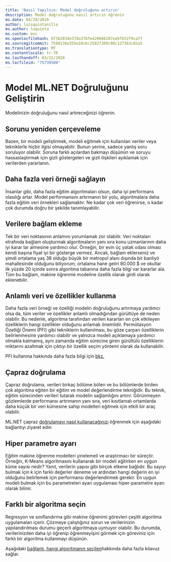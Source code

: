 ```yaml
---
title: 'Nasıl Yapılsın: Model doğruluğunu artırın'
description: Model doğruluğunu nasıl artırın öğrenin
ms.date: 04/29/2019
author: luisquintanilla
ms.author: luquinta
ms.custom: mvc
ms.openlocfilehash: 8f3b283de378a37bfe429688207ea9fb52f9ca7f
ms.sourcegitcommit: 7588136e355e10cbc2582f389c90c127363c02a5
ms.translationtype: MT
ms.contentlocale: tr-TR
ms.lasthandoff: 03/15/2020
ms.locfileid: "75739580"
---
```

# <a name="improve-mlnet-model-accuracy"></a>Model ML.NET Doğruluğunu Geliştirin

Modelinizin doğruluğunu nasıl artıreceğinizi öğrenin.

## <a name="reframe-the-problem"></a>Sorunu yeniden çerçeveleme

Bazen, bir modeli geliştirmek, modeli eğitmek için kullanılan veriler veya tekniklerle hiçbir ilgisi olmayabilir. Bunun yerine, sadece yanlış soru soruluyor olabilir. Soruna farklı açılardan bakmayı düşünün ve soruyu hassaslaştırmak için gizli göstergeleri ve gizli ilişkileri ayıklamak için verilerden yararlanın.

## <a name="provide-more-data-samples"></a>Daha fazla veri örneği sağlayın

İnsanlar gibi, daha fazla eğitim algoritmaları olsun, daha iyi performans olasılığı artar. Model performansını artırmanın bir yolu, algoritmalara daha fazla eğitim veri örnekleri sağlamaktır. Ne kadar çok veri öğrenirse, o kadar çok durumda doğru bir şekilde tanımlayabilir.

## <a name="add-context-to-the-data"></a>Verilere bağlam ekleme

Tek bir veri noktasının anlamını yorumlamak zor olabilir. Veri noktaları etrafında bağlam oluşturmak algoritmaların yanı sıra konu uzmanlarının daha iyi karar lar almesine yardımcı olur. Örneğin, bir evin üç yatak odası olması kendi başına fiyat iyi bir gösterge vermez. Ancak, bağlam eklerseniz ve şimdi ortalama yaş 38 olduğu büyük bir metropol alanı dışında bir banliyö mahallesinde olduğunu biliyorum, ortalama hane geliri 80.000 $ ve okullar ilk yüzde 20 içinde sonra algoritma tabanına daha fazla bilgi var kararlar ala. Tüm bu bağlam, makine öğrenme modeline özellik olarak girdi olarak eklenebilir.

## <a name="use-meaningful-data-and-features"></a>Anlamlı veri ve özellikler kullanma

Daha fazla veri örneği ve özelliği modelin doğruluğunu artırmaya yardımcı olsa da, tüm veriler ve özellikler anlamlı olmadığından gürültüye de neden olabilir. Bu nedenle, algoritma tarafından verilen kararları en çok etkileyen özelliklerin hangi özellikler olduğunu anlamak önemlidir. Permütasyon Özelliği Önemi (PFI) gibi tekniklerin kullanılması, bu göze çarpan özelliklerin belirlenmesine yardımcı olabilir ve yalnızca modeli açıklamaya yardımcı olmakla kalmamış, aynı zamanda eğitim sürecine giren gürültülü özelliklerin miktarını azaltmak için çıktıyı bir özellik seçim yöntemi olarak da kullanabilir.

PFI kullanma hakkında daha fazla bilgi için [bkz.](../how-to-guides/explain-machine-learning-model-permutation-feature-importance-ml-net.md)

## <a name="cross-validation"></a>Çapraz doğrulama

Çapraz doğrulama, verileri birkaç bölüme bölen ve bu bölümlerde birden çok algoritma eğiten bir eğitim ve model değerlendirme tekniğidir. Bu teknik, eğitim sürecinden verileri tutarak modelin sağlamlığını artırır. Görünmeyen gözlemlerde performansı artırmanın yanı sıra, veri kısıtlamalı ortamlarda daha küçük bir veri kümesine sahip modelleri eğitmek için etkili bir araç olabilir.

ML.NET çapraz [doğrulamayı nasıl kullanacağınızı](../how-to-guides/train-machine-learning-model-cross-validation-ml-net.md) öğrenmek için aşağıdaki bağlantıyı ziyaret edin

## <a name="hyperparameter-tuning"></a>Hiper parametre ayarı

Eğitim makine öğrenme modelleri yinelemeli ve araştırmacı bir süreçtir. Örneğin, K-Means algoritmasını kullanarak bir modeli eğitirken en uygun küme sayısı nedir? Yanıt, verilerin yapısı gibi birçok etkene bağlıdır. Bu sayıyı bulmak için k için farklı değerler deneme ve ardından hangi değerin en iyi olduğunu belirlemek için performansı değerlendirmek gerekir. En uygun modeli bulmak için bu parametreleri ayarı uygulaması hiper-parametre ayarı olarak bilinir.

## <a name="choose-a-different-algorithm"></a>Farklı bir algoritma seçin

Regresyon ve sınıflandırma gibi makine öğrenimi görevleri çeşitli algoritma uygulamaları içerir. Çözmeye çalıştığınız sorun ve verilerinizin yapılandırılması durumu geçerli algoritmaya uymuyor olabilir. Bu durumda, verilerinizden daha iyi öğrenip öğrenmeyişini görmek için göreviniz için farklı bir algoritma kullanmayı düşünün.

Aşağıdaki [bağlantı, hangi algoritmanın seçilen](../how-to-choose-an-ml-net-algorithm.md)hakkında daha fazla kılavuz sağlar.
